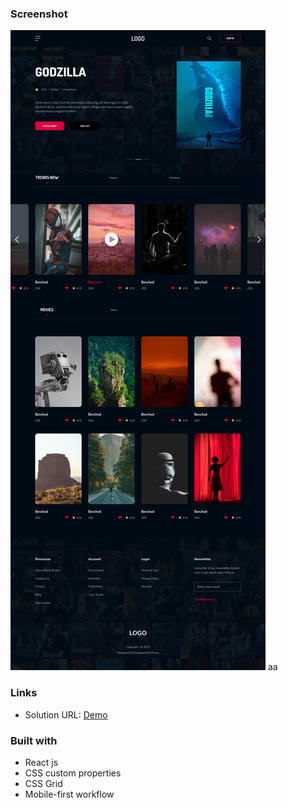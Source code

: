 
### **Screenshot**

![](./screenshots/screenshot-dektop.jpg)
aa

### **Links**

- Solution URL: [Demo](https://movie-app-landing-page.netlify.app/)

### **Built with**

- React js
- CSS custom properties
- CSS Grid
- Mobile-first workflow